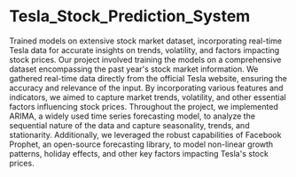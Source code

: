 # Tesla_Stock_Prediction_System
 Trained models on extensive stock market dataset, incorporating real-time Tesla data for accurate insights on trends, volatility, and factors impacting stock prices.
Our project involved training the models on a comprehensive dataset encompassing the past year's stock market information. We gathered real-time data directly from the official Tesla website, ensuring the accuracy and relevance of the input. By incorporating various features and indicators, we aimed to capture market trends, volatility, and other essential factors influencing stock prices.
Throughout the project, we implemented ARIMA, a widely used time series forecasting model, to analyze the sequential nature of the data and capture seasonality, trends, and stationarity. Additionally, we leveraged the robust capabilities of Facebook Prophet, an open-source forecasting library, to model non-linear growth patterns, holiday effects, and other key factors impacting Tesla's stock prices.
